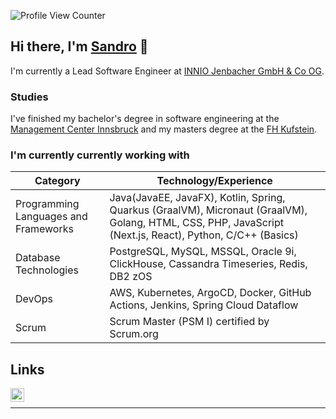 ![Profile View Counter](https://komarev.com/ghpvc/?username=SandroBerger) 

## Hi there, I'm [Sandro][homepage] 👋
I'm currently a Lead Software Engineer at [INNIO Jenbacher GmbH & Co OG](https://www.innio.com/en).

### Studies
I've finished my bachelor's degree in software engineering at the [Management Center Innsbruck](https://www.mci.edu/en/study/bachelor/digital-business-software-engineering) and 
my masters degree at the [FH Kufstein](https://www.fh-kufstein.ac.at/studieren/master/web-engineering-it-solutions-bb). 

### I'm currently currently working with
| Category                        | Technology/Experience                          |
|---------------------------------|------------------------------------------------|
| Programming Languages and Frameworks | Java(JavaEE, JavaFX), Kotlin, Spring, Quarkus (GraalVM), Micronaut (GraalVM), Golang, HTML, CSS, PHP, JavaScript (Next.js, React), Python, C/C++ (Basics) |
| Database Technologies           | PostgreSQL, MySQL, MSSQL, Oracle 9i, ClickHouse, Cassandra Timeseries, Redis, DB2 zOS |
| DevOps                          | AWS, Kubernetes, ArgoCD, Docker, GitHub Actions, Jenkins, Spring Cloud Dataflow |
| Scrum                           | Scrum Master (PSM I) certified by Scrum.org    |

## Links
[<img align="left" alt="Sandro Berger | LinkedIn" width="22px" src="https://cdn.jsdelivr.net/npm/simple-icons@v3/icons/linkedin.svg" />][linkedin]
<!--[<img align="left" alt="Sandro Berger | Buy Me A Coffee" width="25px" src="https://www.buymeacoffee.com/assets/img/guidelines/logo-mark-1.svg" />][coffee]-->
<br>

---
[homepage]: https://berger-sandro.com
[linkedin]: https://linkedin.com/comm/mynetwork/discovery-see-all?usecase=PEOPLE_FOLLOWS&followMember=sandro-berger
<!-- [coffee]: https://www.buymeacoffee.com/sandroberger-->
